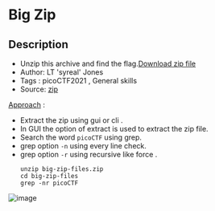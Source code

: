 # Big Zip

## Description
- Unzip this archive and find the flag.[Download zip file](./big-zip-files.zip)
- Author: LT 'syreal' Jones
- Tags  : picoCTF2021 , General skills
- Source: [zip](./big-zip-files.zip)


<ins>Approach</ins> :
- Extract the zip using gui or cli .
- In GUI the option of extract is used to extract the zip file.
- Search the word `picoCTF` using grep.
- grep option `-n` using every line check.
- grep option `-r` using recursive like force .
   ```
   unzip big-zip-files.zip
   cd big-zip-files
   grep -nr picoCTF
   ```
![image](https://user-images.githubusercontent.com/76644058/210713946-258218a4-8945-41bf-9502-083e8877f322.png)
